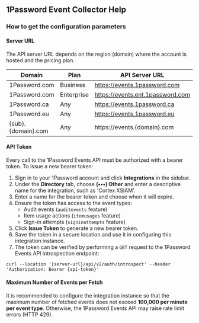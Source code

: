 ## 1Password Event Collector Help

### How to get the configuration parameters

#### Server URL

The API server URL depends on the region (domain) where the account is hosted and the pricing plan.

| **Domain** | **Plan** | **API Server URL** |
| --- | --- | --- |
| 1Password.com | Business | https://events.1password.com |
| 1Password.com | Enterprise | https://events.ent.1password.com |
| 1Password.ca | Any | https://events.1password.ca |
| 1Password.eu | Any | https://events.1password.eu |
| {sub}.{domain}.com | Any | https://events.{domain}.com |

#### API Token

Every call to the 1Password Events API must be authorized with a bearer token. To issue a new bearer token:

1. Sign in to your 1Password account and click **Integrations** in the sidebar.
2. Under the **Directory** tab, choose **(•••) Other** and enter a descriptive name for the integration, such as 'Cortex XSIAM'.
3. Enter a name for the bearer token and choose when it will expire.
4. Ensure the token has access to the event types:
   * Audit events (`auditevents` feature)
   * Item usage actions (`itemusages` feature)
   * Sign-in attempts (`signinattempts` feature)
5. Click **Issue Token** to generate a new bearer token.
6. Save the token in a secure location and use it in configuring this integration instance.
7. The token can be verified by performing a `GET` request to the 1Password Events API introspection endpoint:

```shell
curl --location '{server-url}/api/v2/auth/introspect' --header 'Authorization: Bearer {api-token}'
```

#### Maximum Number of Events per Fetch

It is recommended to configure the integration instance so that the maximum number of fetched events does not exceed **100,000 per minute per event type**. Otherwise, the 1Password Events API may raise rate limit errors (HTTP 429).
